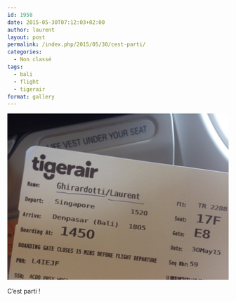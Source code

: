 ```yaml
---
id: 1958
date: 2015-05-30T07:12:03+02:00
author: laurent
layout: post
permalink: /index.php/2015/05/30/cest-parti/
categories:
  - Non classé
tags:
  - bali
  - flight
  - tigerair
format: gallery
---
```

<img src="/images/2015/05/tumblr_np5io4ddHw1uuvt0bo1_1280.jpg" />

C&rsquo;est parti !